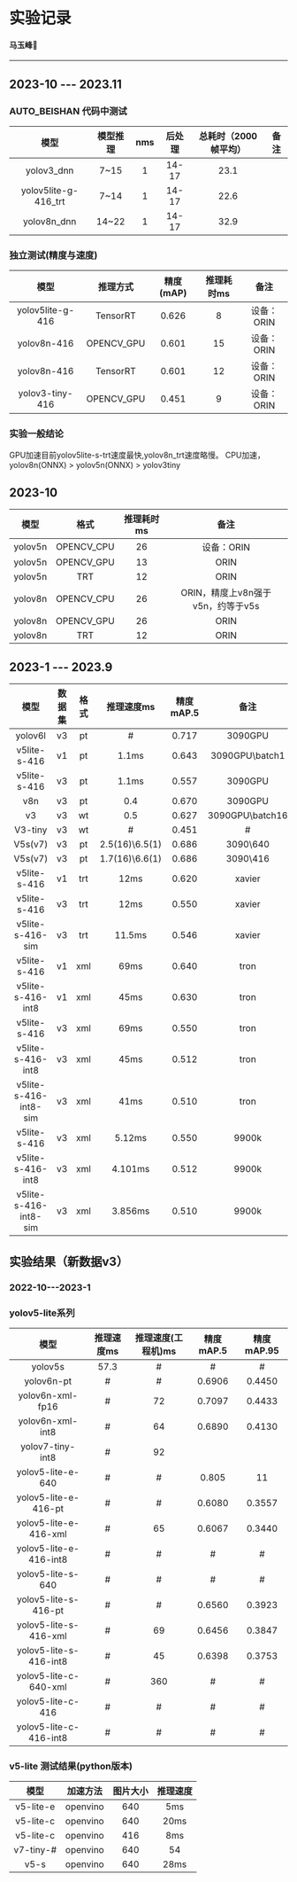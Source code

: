 # 实验记录
#### <p align = "left">马玉峰📜</p>


--------------
## 2023-10 --- 2023.11
### AUTO_BEISHAN 代码中测试
|模型|模型推理|nms|后处理|总耗时（2000帧平均）|备注|
| :----:| :----:| :----:|:----:|:----:|:----:|
|yolov3_dnn|7~15|1|14-17|23.1||
|yolov5lite-g-416_trt|7~14|1|14-17|22.6||
|yolov8n_dnn|14~22|1|14-17|32.9|

### 独立测试(精度与速度)

| 模型  |推理方式|精度(mAP)|推理耗时ms|备注|
| :----:| :----:| :----:|:----:|:----:|
|yolov5lite-g-416| TensorRT|0.626| 8| 设备：ORIN| 
|yolov8n-416| OPENCV_GPU|0.601| 15|设备：ORIN |
|yolov8n-416| TensorRT|0.601| 12|设备：ORIN |
|yolov3-tiny-416|OPENCV_GPU|0.451|9|设备：ORIN|

### 实验一般结论

GPU加速目前yolov5lite-s-trt速度最快,yolov8n_trt速度略慢。
CPU加速，yolov8n(ONNX) > yolov5n(ONNX) > yolov3tiny
## 2023-10
| 模型  |格式|推理耗时ms|备注|
| :----:| :----:| :----:|:----:|
|yolov5n| OPENCV_CPU| 26|设备：ORIN |
|yolov5n| OPENCV_GPU| 13|ORIN |
|yolov5n| TRT| 12|ORIN |
|yolov8n| OPENCV_CPU| 26|ORIN，精度上v8n强于v5n，约等于v5s |
|yolov8n| OPENCV_GPU| 26|ORIN |
|yolov8n| TRT| 12| ORIN|

## 2023-1 --- 2023.9
| 模型  | 数据集|格式|推理速度ms|精度mAP.5|备注|
| :----:| :----:| :----:|:----:|:----:|:----:|
|yolov6l|v3|pt|#|0.717|3090GPU|
|v5lite-s-416|v1|pt|1.1ms|0.643|3090GPU\batch1|
|v5lite-s-416|v3|pt|1.1ms|0.557|3090GPU|
|v8n|v3|pt|0.4|0.670|3090GPU|
|v3|v3|wt|0.5|0.627|3090GPU\batch16|
|V3-tiny|v3|wt|#|0.451|#|
|V5s(v7)|v3|pt|2.5(16)\6.5(1)|0.686|3090\640|
|V5s(v7)|v3|pt|1.7(16)\6.6(1)|0.686|3090\416|
|v5lite-s-416|v1|trt|12ms|0.620|xavier|
|v5lite-s-416|v3|trt|12ms|0.550|xavier|
|v5lite-s-416-sim|v3|trt|11.5ms|0.546|xavier|
|v5lite-s-416|v1|xml|69ms|0.640|tron|
|v5lite-s-416-int8|v1|xml|45ms|0.630|tron|
|v5lite-s-416|v3|xml|69ms|0.550|tron|
|v5lite-s-416-int8|v3|xml|45ms|0.512|tron|
|v5lite-s-416-int8-sim|v3|xml|41ms|0.510|tron|
|v5lite-s-416|v3|xml|5.12ms|0.550|9900k|
|v5lite-s-416-int8|v3|xml|4.101ms|0.512|9900k|
|v5lite-s-416-int8-sim|v3|xml|3.856ms|0.510|9900k|

## 实验结果（新数据v3）

### 2022-10---2023-1
### yolov5-lite系列

| 模型  | 推理速度ms|推理速度(工程机)ms|精度mAP.5|精度mAP.95|
| :----:| :----:| :----:|:----:|:----:|
| yolov5s| 57.3|#|# |#|
|yolov6n-pt|#|#|0.6906|0.4450|
|yolov6n-xml-fp16|#|72|0.7097|0.4433|
|yolov6n-xml-int8|#|64|0.6890|0.4130|
|yolov7-tiny-int8|#|92| | |
|yolov5-lite-e-640|#|#|0.805|11|
|yolov5-lite-e-416-pt|#|#|0.6080|0.3557|
|yolov5-lite-e-416-xml|#|65|0.6067|0.3440|
|yolov5-lite-e-416-int8|#|#|#|#|
|yolov5-lite-s-640|#|#|#|#|
|yolov5-lite-s-416-pt|#|#|0.6560|0.3923|
|yolov5-lite-s-416-xml|#|69|0.6456|0.3847|
|yolov5-lite-s-416-int8|#|45|0.6398|0.3753|
|yolov5-lite-c-640-xml|#|360|#|#|
|yolov5-lite-c-416|#|#|#|#|
|yolov5-lite-c-416-int8|#|#|#|#|

### v5-lite 测试结果(python版本) 

| 模型  | 加速方法 |图片大小|推理速度 |
| :----:| :----:| :----:|:----:|
| v5-lite-e | openvino| 640 |5ms |
| v5-lite-c | openvino| 640 |20ms|
| v5-lite-c | openvino| 416 |8ms |
| v7-tiny-# | openvino| 640 |54  |
| v5-s      | openvino| 640 |28ms|